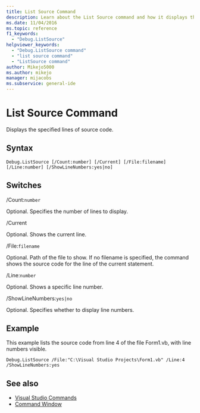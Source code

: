 ```yaml
---
title: List Source Command
description: Learn about the List Source command and how it displays the specified lines of source code.
ms.date: 11/04/2016
ms.topic: reference
f1_keywords:
  - "Debug.ListSource"
helpviewer_keywords:
  - "Debug.ListSource command"
  - "list source command"
  - "ListSource command"
author: Mikejo5000
ms.author: mikejo
manager: mijacobs
ms.subservice: general-ide
---
```

# List Source Command

Displays the specified lines of source code.

## Syntax

```
Debug.ListSource [/Count:number] [/Current] [/File:filename]
[/Line:number] [/ShowLineNumbers:yes|no]
```

## Switches
/Count:`number`

Optional. Specifies the number of lines to display.

/Current

Optional. Shows the current line.

/File:`filename`

Optional. Path of the file to show. If no filename is specified, the command shows the source code for the line of the current statement.

/Line:`number`

Optional. Shows a specific line number.

/ShowLineNumbers:`yes|no`

Optional. Specifies whether to display line numbers.

## Example
This example lists the source code from line 4 of the file Form1.vb, with line numbers visible.

```
Debug.ListSource /File:"C:\Visual Studio Projects\Form1.vb" /Line:4 /ShowLineNumbers:yes
```

## See also

- [Visual Studio Commands](../../ide/reference/visual-studio-commands.md)
- [Command Window](../../ide/reference/command-window.md)